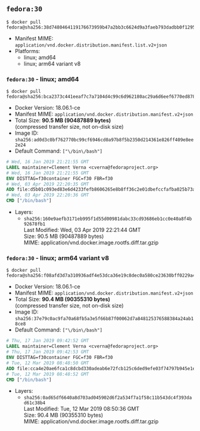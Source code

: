 ## `fedora:30`

```console
$ docker pull fedora@sha256:38d7480464119176673959b47a2bb3c6624d9a3faeb793dadbb0f129563f1db1
```

-	Manifest MIME: `application/vnd.docker.distribution.manifest.list.v2+json`
-	Platforms:
	-	linux; amd64
	-	linux; arm64 variant v8

### `fedora:30` - linux; amd64

```console
$ docker pull fedora@sha256:bca2373c441eeaf7c7a7104d4c99c6d962180ac29a6d6eef6770ed8785f42b4f
```

-	Docker Version: 18.06.1-ce
-	Manifest MIME: `application/vnd.docker.distribution.manifest.v2+json`
-	Total Size: **90.5 MB (90487889 bytes)**  
	(compressed transfer size, not on-disk size)
-	Image ID: `sha256:ad0d3c0bf762770bc99cf6946cd0a97b8f5b2350d214361e826ff409e8ee2e24`
-	Default Command: `["\/bin\/bash"]`

```dockerfile
# Wed, 16 Jan 2019 21:21:55 GMT
LABEL maintainer=Clement Verna <cverna@fedoraproject.org>
# Wed, 16 Jan 2019 21:21:55 GMT
ENV DISTTAG=f30container FGC=f30 FBR=f30
# Wed, 03 Apr 2019 22:20:35 GMT
ADD file:d5b01c093ed83e6d4233fefb8606265e8b8ff36c2e01dbefccfafba025b73ae6 in / 
# Wed, 03 Apr 2019 22:20:36 GMT
CMD ["/bin/bash"]
```

-	Layers:
	-	`sha256:160e9aefb3171eb995f1d55d00981dabc33cd93686eb1cc0e40a8f4b92678fb1`  
		Last Modified: Wed, 03 Apr 2019 22:21:44 GMT  
		Size: 90.5 MB (90487889 bytes)  
		MIME: application/vnd.docker.image.rootfs.diff.tar.gzip

### `fedora:30` - linux; arm64 variant v8

```console
$ docker pull fedora@sha256:f08afd3d7a310936adf4e53dca36e19c8dec0a580ce23630bff0229a40fa7518
```

-	Docker Version: 18.06.1-ce
-	Manifest MIME: `application/vnd.docker.distribution.manifest.v2+json`
-	Total Size: **90.4 MB (90355310 bytes)**  
	(compressed transfer size, not on-disk size)
-	Image ID: `sha256:37e79c0ac9fa70a68fb5a3e5f66b87f00062d7a848125376588384a24ab18ce8`
-	Default Command: `["\/bin\/bash"]`

```dockerfile
# Thu, 17 Jan 2019 09:42:52 GMT
LABEL maintainer=Clement Verna <cverna@fedoraproject.org>
# Thu, 17 Jan 2019 09:42:53 GMT
ENV DISTTAG=f30container FGC=f30 FBR=f30
# Tue, 12 Mar 2019 08:48:50 GMT
ADD file:cca4e20ae6fca1c8dcbd330adeab6e72fcb125c6ded9efe03f74797b945e1e66 in / 
# Tue, 12 Mar 2019 08:48:52 GMT
CMD ["/bin/bash"]
```

-	Layers:
	-	`sha256:0ad65df6640a8d703ad045902d6f2a534f7a1f58c11b543dc4f393dad61c38b4`  
		Last Modified: Tue, 12 Mar 2019 08:50:36 GMT  
		Size: 90.4 MB (90355310 bytes)  
		MIME: application/vnd.docker.image.rootfs.diff.tar.gzip
